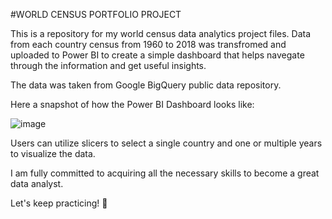 #WORLD CENSUS PORTFOLIO PROJECT

This is a repository for my world census data analytics project files. Data from each country census from 1960 to 2018 was transfromed and uploaded to Power BI to create a simple dashboard that helps navegate through the information and get useful insights.

The data was taken from Google BigQuery public data repository.

Here a snapshot of how the Power BI Dashboard looks like:

![image](https://github.com/MHBdata/WorldCensusDataProject/assets/173110381/77c88587-b95e-463f-95ff-d8eeb6e13d23)

Users can utilize slicers to select a single country and one or multiple years to visualize the data.

I am fully committed to acquiring all the necessary skills to become a great data analyst. 

Let's keep practicing! 🙌

